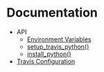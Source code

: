 # Documentation

 * API
   - [Environment Variables](Environment_Variables.md)
   - [setup_travis_python()](setup_travis_python.md)
   - [install_python()](install_python.md)
 * [Travis Configuration](Travis_Configuration.md)

